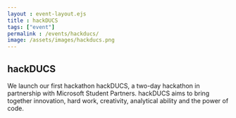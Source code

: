 ```yaml
---
layout : event-layout.ejs
title : hackDUCS
tags: ["event"]
permalink : /events/hackducs/
image: /assets/images/hackducs.png
---
```

## hackDUCS

We launch our first hackathon hackDUCS, a two-day hackathon in partnership with Microsoft Student Partners.
hackDUCS aims to bring together innovation, hard work, creativity, analytical ability and the power of code.